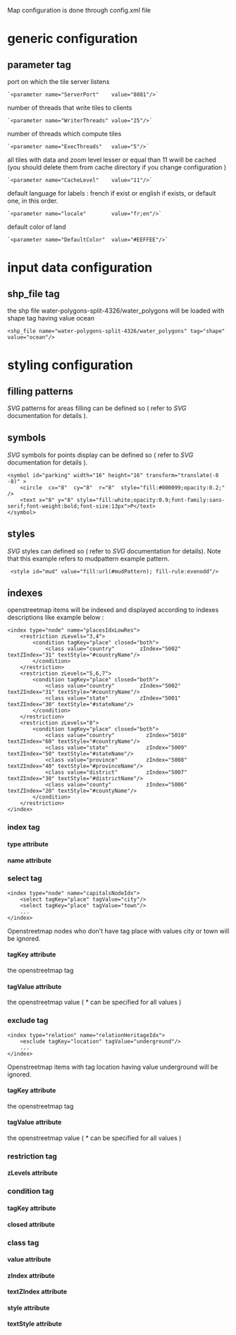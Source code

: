 Map configuration is done through config.xml file
# generic configuration
## parameter tag

port on which the tile server listens

    `<parameter name="ServerPort"    value="8081"/>`

number of threads that write tiles to clients

    `<parameter name="WriterThreads" value="25"/>`

number of threads which compute tiles

    `<parameter name="ExecThreads"   value="5"/>`

all tiles with data and zoom level lesser or equal than 11 wwill be cached (you should delete them from cache directory if you change configuration )

    `<parameter name="CacheLevel"    value="11"/>`

default language for labels : french if exist or english if exists, or default one, in this order.

    `<parameter name="locale"        value="fr;en"/>`
    
default color of land    

    `<parameter name="DefaultColor"  value="#EEFFEE"/>`

# input data configuration    
## shp_file tag
the shp file water-polygons-split-4326/water_polygons will be loaded with shape tag having value ocean

    <shp_file name="water-polygons-split-4326/water_polygons" tag="shape" value="ocean"/>

# styling configuration
## filling patterns
*SVG* patterns for areas filling can be defined so ( refer to *SVG* documentation for details ).
    <pattern id="mudPattern" width="16" height="16" patternUnits="userSpaceOnUse" >
             <rect x="0" y="0" width="16" height="16" fill="#AAFFAA" style="opacity:0.2"/>
             <circle cx="8" cy="8" r="2" stroke-width="0" fill="skyblue" />
    </pattern>
## symbols
*SVG* symbols for points display can be defined so ( refer to *SVG* documentation for details ).

    <symbol id="parking" width="16" height="16" transform="translate(-8 -8)" >
        <circle  cx="8"  cy="8"  r="8"  style="fill:#000099;opacity:0.2;" />
        <text x="8" y="8" style="fill:white;opacity:0.9;font-family:sans-serif;font-weight:bold;font-size:13px">P</text>
    </symbol>
    
## styles
*SVG* styles can defined so ( refer to *SVG* documentation for details). Note that this example refers to mudpattern example pattern.

     <style id="mud" value="fill:url(#mudPattern); fill-rule:evenodd"/>
## indexes
openstreetmap items will be indexed and displayed according to indexes descriptions like example below :

    <index type="node" name="placesIdxLowRes">
        <restriction zLevels="3,4">
            <condition tagKey="place" closed="both">
                <class value="country"        zIndex="5002"    textZIndex="31" textStyle="#countryName"/>
            </condition>
        </restriction>
        <restriction zLevels="5,6,7">
            <condition tagKey="place" closed="both">
                <class value="country"        zIndex="5002"    textZIndex="31" textStyle="#countryName"/>
                <class value="state"          zIndex="5001"    textZIndex="30" textStyle="#stateName"/>
            </condition>
        </restriction>
        <restriction zLevels="8">
            <condition tagKey="place" closed="both">
                <class value="country"          zIndex="5010"    textZIndex="60" textStyle="#countryName"/>
                <class value="state"            zIndex="5009"    textZIndex="50" textStyle="#stateName"/>
                <class value="province"         zIndex="5008"    textZIndex="40" textStyle="#provinceName"/>
                <class value="district"         zIndex="5007"    textZIndex="30" textStyle="#districtName"/>
                <class value="county"           zIndex="5006"    textZIndex="20" textStyle="#countyName"/>
            </condition>
        </restriction>
    </index>
### index tag
#### type attribute
#### name attribute
### select tag
    <index type="node" name="capitalsNodeIdx">
        <select tagKey="place" tagValue="city"/>
        <select tagKey="place" tagValue="town"/>
        ...
    </index>

Openstreetmap nodes who don't have tag place with values city or town will be ignored.
#### tagKey attribute
the openstreetmap tag
#### tagValue attribute
the openstreetmap value ( * can be specified for all values )

### exclude tag

    <index type="relation" name="relationHeritageIdx">
        <exclude tagKey="location" tagValue="underground"/>
        ...
    </index>

Openstreetmap items with tag location having value underground will be ignored.
#### tagKey attribute
the openstreetmap tag
#### tagValue attribute
the openstreetmap value ( * can be specified for all values )


### restriction tag
#### zLevels attribute
### condition tag
#### tagKey attribute
#### closed attribute
### class tag
#### value attribute
#### zIndex attribute
#### textZIndex attribute
#### style attribute
#### textStyle attribute

